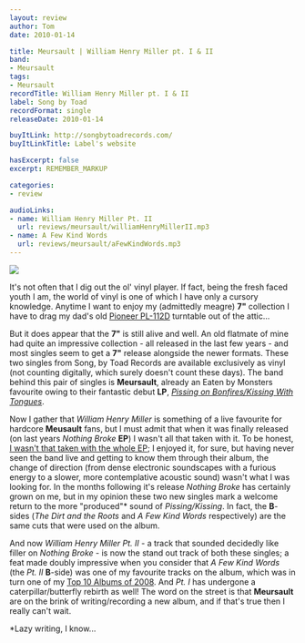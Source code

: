 ```yaml
---
layout: review
author: Tom
date: 2010-01-14

title: Meursault | William Henry Miller pt. I & II
band:
- Meursault
tags:
- Meursault
recordTitle: William Henry Miller pt. I & II
label: Song by Toad
recordFormat: single
releaseDate: 2010-01-14

buyItLink: http://songbytoadrecords.com/
buyItLinkTitle: Label's website

hasExcerpt: false
excerpt: REMEMBER_MARKUP

categories:
- review

audioLinks:
- name: William Henry Miller Pt. II
  url: reviews/meursault/williamHenryMillerII.mp3
- name: A Few Kind Words
  url: reviews/meursault/aFewKindWords.mp3
---
```


![](http://eatenbymonsters.files.wordpress.com/2010/01/meursault_whm12.jpg?w=300)

It's not often that I dig out the ol' vinyl player. If fact, being the fresh faced youth I am, the world of vinyl is one of which I have only a cursory knowledge. Anytime I want to enjoy my (admittedly meagre) **7"** collection I have to drag my dad's old [Pioneer PL-112D](http://farm4.static.flickr.com/3560/3320377796_6c0cec9d21.jpg) turntable out of the attic...

But it does appear that the **7"** is still alive and well. An old flatmate of mine had quite an impressive collection - all released in the last few years - and most singles seem to get a **7"** release alongside the newer formats. These two singles from Song, by Toad Records are available exclusively as vinyl (not counting digitally, which surely doesn't count these days). The band behind this pair of singles is **Meursault**, already an Eaten by Monsters favourite owing to their fantastic debut **LP**, [_Pissing on Bonfires/Kissing With Tongues_](/pissing-on-bonfireskissing-with-tongues-meursault/).

Now I gather that *William Henry Miller* is something of a live favourite for hardcore **Meusault** fans, but I must admit that when it was  finally released (on last years _Nothing Broke_ **EP**) I wasn't all that taken with it. To be honest, [I wasn't that taken with the whole EP](/nothing-broke-meursault/); I enjoyed it, for sure, but having never seen the band live and getting to know them through their album, the change of direction (from dense electronic soundscapes with a furious energy to a slower, more contemplative acoustic sound) wasn't what I was looking for. In the months following it's release _Nothing Broke_ has certainly grown on me, but in my opinion these two new singles mark a welcome return to the more "produced"\* sound of _Pissing/Kissing_. In fact, the **B**-sides (_The Dirt and the Roots_ and _A Few Kind Words_ respectively) are the same cuts that were used on the album.

And now _William Henry Miller Pt. II_ - a track that sounded decidedly like filler on _Nothing Broke_ - is now the stand out track of both these singles; a feat made doubly impressive when you consider that _A Few Kind Words_ (the _Pt. II_ **B**-side) was one of my favourite tracks on the album, which was in turn one of my [Top 10 Albums of 2008](http://eatenbymonsters.wordpress.com/2008/12/03/top-10-albums-of-2008/). And _Pt. I_ has undergone a caterpillar/butterfly rebirth as well! The word on the street is that **Meursault** are on the brink of writing/recording a new album, and if that's true then I really can't wait.

\*Lazy writing, I know...

